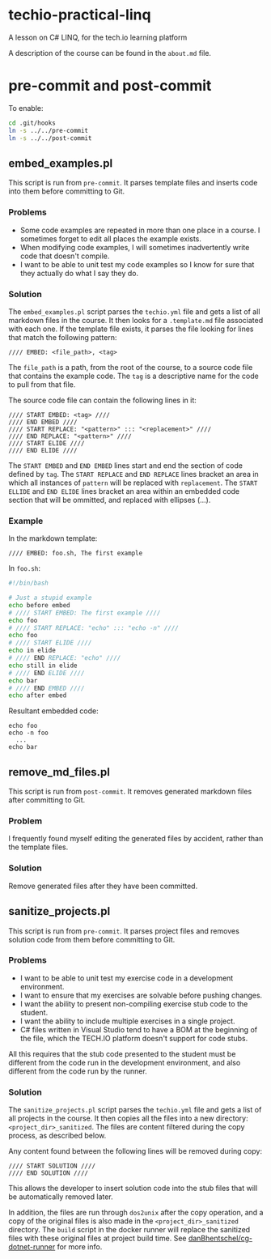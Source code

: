 # techio-practical-linq
A lesson on C# LINQ, for the tech.io learning platform

A description of the course can be found in the `about.md` file.

# pre-commit and post-commit
To enable:

```bash
cd .git/hooks
ln -s ../../pre-commit
ln -s ../../post-commit
```

## embed_examples.pl
This script is run from `pre-commit`. It parses template files and inserts code into them before committing to Git.

### Problems
 - Some code examples are repeated in more than one place in a course. I sometimes forget to edit all places the example exists.
 - When modifying code examples, I will sometimes inadvertently write code that doesn't compile.
 - I want to be able to unit test my code examples so I know for sure that they actually do what I say they do.

### Solution
The `embed_examples.pl` script parses the `techio.yml` file and gets a list of all markdown files in the course. It then looks for
a `.template.md` file associated with each one. If the template file exists, it parses the file looking for lines that match the
following pattern:

```
//// EMBED: <file_path>, <tag>
```

The `file_path` is a path, from the root of the course, to a source code file that contains the example code. The `tag` is a descriptive
name for the code to pull from that file.

The source code file can contain the following lines in it:
```
//// START EMBED: <tag> ////
//// END EMBED ////
//// START REPLACE: "<pattern>" ::: "<replacement>" ////
//// END REPLACE: "<pattern>" ////
//// START ELIDE ////
//// END ELIDE ////
```

The `START EMBED` and `END EMBED` lines start and end the section of code defined by `tag`. The `START REPLACE` and `END REPLACE` lines
bracket an area in which all instances of `pattern` will be replaced with `replacement`. The `START ELLIDE` and `END ELIDE` lines
bracket an area within an embedded code section that will be ommitted, and replaced with ellipses (...).

### Example

In the markdown template:
```
//// EMBED: foo.sh, The first example
```

In `foo.sh`:
```bash
#!/bin/bash

# Just a stupid example
echo before embed
# //// START EMBED: The first example ////
echo foo
# //// START REPLACE: "echo" ::: "echo -n" ////
echo foo
# //// START ELIDE ////
echo in elide
# //// END REPLACE: "echo" ////
echo still in elide
# //// END ELIDE ////
echo bar
# //// END EMBED ////
echo after embed
```

Resultant embedded code:
```
echo foo
echo -n foo
  ...
echo bar
```

## remove_md_files.pl
This script is run from `post-commit`. It removes generated markdown files after committing to Git.

### Problem
I frequently found myself editing the generated files by accident, rather than the template files.

### Solution
Remove generated files after they have been committed.

## sanitize_projects.pl
This script is run from `pre-commit`. It parses project files and removes solution code from them before committing to Git.

### Problems
 - I want to be able to unit test my exercise code in a development environment.
 - I want to ensure that my exercises are solvable before pushing changes.
 - I want the ability to present non-compiling exercise stub code to the student.
 - I want the ability to include multiple exercises in a single project.
 - C# files written in Visual Studio tend to have a BOM at the beginning of the file, which the TECH.IO platform doesn't support for code stubs.
 
All this requires that the stub code presented to the student must be different from the code run in the development environment, and also different from the code run by the runner.

### Solution
The `sanitize_projects.pl` script parses the `techio.yml` file and gets a list of all projects in the course. It then copies all the files into a new directory: `<project_dir>_sanitized`. The files are content filtered during the copy process, as described below.

Any content found between the following lines will be removed during copy:
```
//// START SOLUTION ////
//// END SOLUTION ////
```

This allows the developer to insert solution code into the stub files that will be automatically removed later.

In addition, the files are run through `dos2unix` after the copy operation, and a copy of the original files is also made in the `<project_dir>_sanitized` directory. The `build` script in the docker runner will replace the sanitized files with these original files at project build time. See [danBhentschel/cg-dotnet-runner](https://github.com/danBhentschel/cg-dotnet-runner) for more info.

